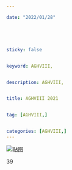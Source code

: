 ```yaml
---

date: "2022/01/28"





sticky: false


keyword: AGHVIII,


description: AGHVIII,


title: AGHVIII 2021


tag: [AGHVIII,]


categories: [AGHVIII,]
---
```

![贴图]()

39